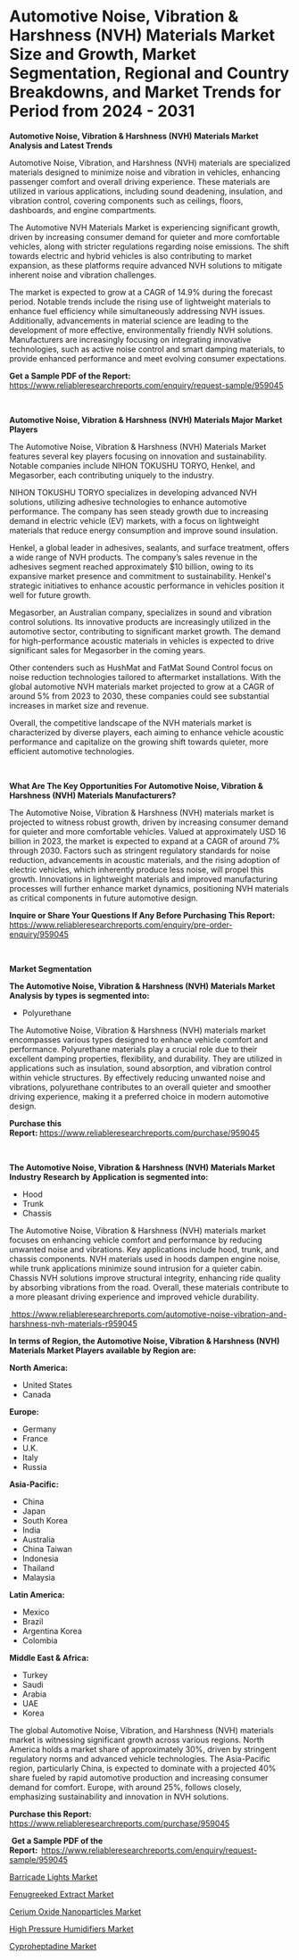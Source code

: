 <p><h1>Automotive Noise, Vibration & Harshness (NVH) Materials Market Size and Growth, Market Segmentation, Regional and Country Breakdowns, and Market Trends for Period from 2024 -  2031</h1></p><p><strong>Automotive Noise, Vibration & Harshness (NVH) Materials Market Analysis and Latest Trends</strong></p>
<p><p>Automotive Noise, Vibration, and Harshness (NVH) materials are specialized materials designed to minimize noise and vibration in vehicles, enhancing passenger comfort and overall driving experience. These materials are utilized in various applications, including sound deadening, insulation, and vibration control, covering components such as ceilings, floors, dashboards, and engine compartments. </p><p>The Automotive NVH Materials Market is experiencing significant growth, driven by increasing consumer demand for quieter and more comfortable vehicles, along with stricter regulations regarding noise emissions. The shift towards electric and hybrid vehicles is also contributing to market expansion, as these platforms require advanced NVH solutions to mitigate inherent noise and vibration challenges.</p><p>The market is expected to grow at a CAGR of 14.9% during the forecast period. Notable trends include the rising use of lightweight materials to enhance fuel efficiency while simultaneously addressing NVH issues. Additionally, advancements in material science are leading to the development of more effective, environmentally friendly NVH solutions. Manufacturers are increasingly focusing on integrating innovative technologies, such as active noise control and smart damping materials, to provide enhanced performance and meet evolving consumer expectations.</p></p>
<p><strong>Get a Sample PDF of the Report:&nbsp;</strong> <a href="https://www.reliableresearchreports.com/enquiry/request-sample/959045?utm_campaign=13&utm_medium=2&utm_source=Github&utm_content=ia&utm_term=03122024&utm_id=automotive-noise-vibration-harshness-nvh-materials">https://www.reliableresearchreports.com/enquiry/request-sample/959045</a></p>
<p>&nbsp;</p>
<p><strong>Automotive Noise, Vibration & Harshness (NVH) Materials Major Market Players</strong></p>
<p><p>The Automotive Noise, Vibration & Harshness (NVH) Materials Market features several key players focusing on innovation and sustainability. Notable companies include NIHON TOKUSHU TORYO, Henkel, and Megasorber, each contributing uniquely to the industry.</p><p>NIHON TOKUSHU TORYO specializes in developing advanced NVH solutions, utilizing adhesive technologies to enhance automotive performance. The company has seen steady growth due to increasing demand in electric vehicle (EV) markets, with a focus on lightweight materials that reduce energy consumption and improve sound insulation.</p><p>Henkel, a global leader in adhesives, sealants, and surface treatment, offers a wide range of NVH products. The company’s sales revenue in the adhesives segment reached approximately $10 billion, owing to its expansive market presence and commitment to sustainability. Henkel's strategic initiatives to enhance acoustic performance in vehicles position it well for future growth.</p><p>Megasorber, an Australian company, specializes in sound and vibration control solutions. Its innovative products are increasingly utilized in the automotive sector, contributing to significant market growth. The demand for high-performance acoustic materials in vehicles is expected to drive significant sales for Megasorber in the coming years.</p><p>Other contenders such as HushMat and FatMat Sound Control focus on noise reduction technologies tailored to aftermarket installations. With the global automotive NVH materials market projected to grow at a CAGR of around 5% from 2023 to 2030, these companies could see substantial increases in market size and revenue.</p><p>Overall, the competitive landscape of the NVH materials market is characterized by diverse players, each aiming to enhance vehicle acoustic performance and capitalize on the growing shift towards quieter, more efficient automotive technologies.</p></p>
<p>&nbsp;</p>
<p><strong>What Are The Key Opportunities For Automotive Noise, Vibration & Harshness (NVH) Materials Manufacturers?</strong></p>
<p><p>The Automotive Noise, Vibration & Harshness (NVH) materials market is projected to witness robust growth, driven by increasing consumer demand for quieter and more comfortable vehicles. Valued at approximately USD 16 billion in 2023, the market is expected to expand at a CAGR of around 7% through 2030. Factors such as stringent regulatory standards for noise reduction, advancements in acoustic materials, and the rising adoption of electric vehicles, which inherently produce less noise, will propel this growth. Innovations in lightweight materials and improved manufacturing processes will further enhance market dynamics, positioning NVH materials as critical components in future automotive design.</p></p>
<p><strong>Inquire or Share Your Questions If Any Before Purchasing This Report:</strong> <a href="https://www.reliableresearchreports.com/enquiry/pre-order-enquiry/959045?utm_campaign=13&utm_medium=2&utm_source=Github&utm_content=ia&utm_term=03122024&utm_id=automotive-noise-vibration-harshness-nvh-materials">https://www.reliableresearchreports.com/enquiry/pre-order-enquiry/959045</a></p>
<p>&nbsp;</p>
<p><strong>Market Segmentation</strong></p>
<p><strong>The Automotive Noise, Vibration & Harshness (NVH) Materials Market Analysis by types is segmented into:</strong></p>
<p><ul><li>Polyurethane</li></ul></p>
<p><p>The Automotive Noise, Vibration & Harshness (NVH) materials market encompasses various types designed to enhance vehicle comfort and performance. Polyurethane materials play a crucial role due to their excellent damping properties, flexibility, and durability. They are utilized in applications such as insulation, sound absorption, and vibration control within vehicle structures. By effectively reducing unwanted noise and vibrations, polyurethane contributes to an overall quieter and smoother driving experience, making it a preferred choice in modern automotive design.</p></p>
<p><strong>Purchase this Report:&nbsp;</strong><a href="https://www.reliableresearchreports.com/purchase/959045?utm_campaign=13&utm_medium=2&utm_source=Github&utm_content=ia&utm_term=03122024&utm_id=automotive-noise-vibration-harshness-nvh-materials">https://www.reliableresearchreports.com/purchase/959045</a></p>
<p>&nbsp;</p>
<p><strong>The Automotive Noise, Vibration & Harshness (NVH) Materials Market Industry Research by Application is segmented into:</strong></p>
<p><ul><li>Hood</li><li>Trunk</li><li>Chassis</li></ul></p>
<p><p>The Automotive Noise, Vibration & Harshness (NVH) materials market focuses on enhancing vehicle comfort and performance by reducing unwanted noise and vibrations. Key applications include hood, trunk, and chassis components. NVH materials used in hoods dampen engine noise, while trunk applications minimize sound intrusion for a quieter cabin. Chassis NVH solutions improve structural integrity, enhancing ride quality by absorbing vibrations from the road. Overall, these materials contribute to a more pleasant driving experience and improved vehicle durability.</p></p>
<p><a href="https://www.reliableresearchreports.com/automotive-noise-vibration-and-harshness-nvh-materials-r959045?utm_campaign=13&utm_medium=2&utm_source=Github&utm_content=ia&utm_term=03122024&utm_id=automotive-noise-vibration-harshness-nvh-materials">&nbsp;https://www.reliableresearchreports.com/automotive-noise-vibration-and-harshness-nvh-materials-r959045</a></p>
<p><strong>In terms of Region, the Automotive Noise, Vibration & Harshness (NVH) Materials Market Players available by Region are:</strong></p>
<p>
    <p> <strong> North America: </strong>
        <ul>
            <li>United States</li>
            <li>Canada</li>
        </ul>
        </p> 
    <p> <strong> Europe: </strong>
        <ul>
            <li>Germany</li>
            <li>France</li>
            <li>U.K.</li>
            <li>Italy</li>
            <li>Russia</li>
        </ul>
        </p> 
    <p> <strong> Asia-Pacific: </strong>
        <ul>
            <li>China</li>
            <li>Japan</li>
            <li>South Korea</li>
            <li>India</li>
            <li>Australia</li>
            <li>China Taiwan</li>
            <li>Indonesia</li>
            <li>Thailand</li>
            <li>Malaysia</li>
        </ul>
        </p> 
    <p> <strong> Latin America: </strong>
        <ul>
            <li>Mexico</li>
            <li>Brazil</li>
            <li>Argentina Korea</li>
            <li>Colombia</li>
        </ul>
        </p> 
    <p> <strong> Middle East & Africa: </strong>
        <ul>
            <li>Turkey</li>
            <li>Saudi</li>
            <li>Arabia</li>
            <li>UAE</li>
            <li>Korea</li>
        </ul>
    </p>
    </p>
<p><p>The global Automotive Noise, Vibration, and Harshness (NVH) materials market is witnessing significant growth across various regions. North America holds a market share of approximately 30%, driven by stringent regulatory norms and advanced vehicle technologies. The Asia-Pacific region, particularly China, is expected to dominate with a projected 40% share fueled by rapid automotive production and increasing consumer demand for comfort. Europe, with around 25%, follows closely, emphasizing sustainability and innovation in NVH solutions.</p></p>
<p><strong>Purchase this Report: </strong><a href="https://www.reliableresearchreports.com/purchase/959045?utm_campaign=13&utm_medium=2&utm_source=Github&utm_content=ia&utm_term=03122024&utm_id=automotive-noise-vibration-harshness-nvh-materials">https://www.reliableresearchreports.com/purchase/959045</a></p>
<p>&nbsp;<strong>Get a Sample PDF of the Report:&nbsp;&nbsp;</strong><a href="https://www.reliableresearchreports.com/enquiry/request-sample/959045?utm_campaign=13&utm_medium=2&utm_source=Github&utm_content=ia&utm_term=03122024&utm_id=automotive-noise-vibration-harshness-nvh-materials">https://www.reliableresearchreports.com/enquiry/request-sample/959045</a></p>
<p><strong></strong></p>
<p><p><a href="https://issuu.com/reportprime-2/docs/barricade-lights-market-size-2030.pptx?utm_campaign=13&utm_medium=2&utm_source=Github&utm_content=ia&utm_term=03122024&utm_id=automotive-noise-vibration-harshness-nvh-materials">Barricade Lights Market</a></p><p><a href="https://github.com/MarciaRunte/Market-Research-Report-List-1/blob/main/fenugreeked-extract-market.md?utm_campaign=13&utm_medium=2&utm_source=Github&utm_content=ia&utm_term=03122024&utm_id=automotive-noise-vibration-harshness-nvh-materials">Fenugreeked Extract Market</a></p><p><a href="https://github.com/Chiragrp22/Market-Research-Report-List-6/blob/main/cerium-oxide-nanoparticles-market.md?utm_campaign=13&utm_medium=2&utm_source=Github&utm_content=ia&utm_term=03122024&utm_id=automotive-noise-vibration-harshness-nvh-materials">Cerium Oxide Nanoparticles Market</a></p><p><a href="https://issuu.com/reportprime-2/docs/high-pressure-humidifiers-market-size-2030.pptx?utm_campaign=13&utm_medium=2&utm_source=Github&utm_content=ia&utm_term=03122024&utm_id=automotive-noise-vibration-harshness-nvh-materials">High Pressure Humidifiers Market</a></p><p><a href="https://www.linkedin.com/pulse/cyproheptadine-market-from-20242031-in-depth-quantitative-analysis-g1faf?utm_campaign=13&utm_medium=2&utm_source=Github&utm_content=ia&utm_term=03122024&utm_id=automotive-noise-vibration-harshness-nvh-materials">Cyproheptadine Market</a></p></p>